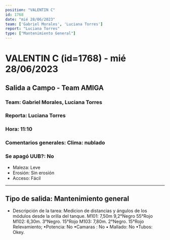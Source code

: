 ```yaml
---
position: "VALENTIN C"
id: 1768
date: "mié 28/06/2023"
team: ['Gabriel Morales', 'Luciana Torres']
report: "Luciana Torres"
type: ["Mantenimiento General"]
---
```


# VALENTIN C (id=1768) - mié 28/06/2023
## Salida a Campo - Team AMIGA
### Team: Gabriel Morales, Luciana Torres
### Reporta: Luciana Torres
### Hora: 11:10
### Comentarios generales: Clima: nublado 
### Se apagó UUB?: No 
- Maleza: Leve
- Erosión: Sin erosión
- Acceso: Fácil
---------
## Tipo de salida: Mantenimiento general
   - Descripción de la tarea: Medicion de distancias y ángulos de los módulos desde la orilla del tanque. 
M101: 7,50m 9,2°Negro 55°Rojo
M102: 6,30m. 3°Negro.  15°Rojo 
M103: 7,80m.  2°Negro. 15°Rojo 
Relevamiento; 
•Potencia: No
•Camaras : No
• Mallado: No 
•Tubos: Okey. 
